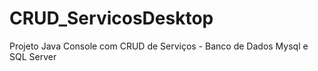 # CRUD_ServicosDesktop
Projeto Java Console com CRUD de Serviços - Banco de Dados Mysql e SQL Server
